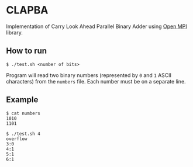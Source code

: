 # CLAPBA
Implementation of Carry Look Ahead Parallel Binary Adder using [Open MPI](https://www.open-mpi.org/) library.

## How to run
```
$ ./test.sh <number of bits>
```
Program will read two binary numbers (represented by `0` and `1` ASCII characters) from the `numbers` file. Each number must be on a separate line.

## Example
```
$ cat numbers
1010
1101

$ ./test.sh 4
overflow
3:0
4:1
5:1
6:1
```

